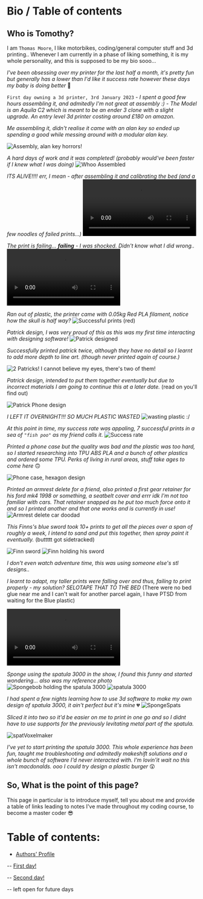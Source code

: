 # Bio / Table of contents
## Who is Tomothy?

I am ``Thomas Moore``, I like motorbikes, coding/general computer stuff and 3d printing.. Whenever I am currently in a phase of liking something, it is my whole personality, and this is supposed to be my bio sooo...

*I've been obsessing over my printer for the last half a month, it's pretty fun but generally has a lower than I'd like it success rate however these days my baby is doing better* 🥰

``First day owning a 3d printer, 3rd January 2023`` - *I spent a good few hours assembling it, and admitedly I'm not great at assembly :) - The Model is an Aquila C2 which is meant to be an ender 3 clone with a slight upgrade. An entry level 3d printer costing around £180 on amazon.*

*Me assembling it, didn't realise it came with an alan key so ended up spending a good while messing around with a modular alan key.*

![Assembly, alan key horrors!](https://user-images.githubusercontent.com/122787483/213053702-6e824744-5633-438f-9348-c8a55d054085.jpg) 

*A hard days of work and it was completed! (probably would've been faster if I knew what I was doing)*
![Whoo Assembled](https://user-images.githubusercontent.com/122787483/213053722-71807b3c-2c61-451e-b48d-43c1fd4cf312.jpg)

*ITS ALIVE!!!! err, I mean - after assembling it and calibrating the bed (and a few noodles of failed prints...)*
![Printing for first time, test hook](https://user-images.githubusercontent.com/122787483/213061764-52aaa01e-a817-4ace-ab75-c264cef8ac54.mp4)

*The print is failing... **failing** - I was shocked. Didn't know what I did wrong..*
![reckon this one is failing?](https://user-images.githubusercontent.com/122787483/213061867-2d0d0005-8b97-4d87-a684-e4cc1315ad6c.mp4)

*Ran out of plastic, the printer came with 0.05kg Red PLA filament, notice how the skull is half way?*
![Successful prints (red)](https://user-images.githubusercontent.com/122787483/213053751-d41a3726-b5db-4057-ad08-2fa145cab68c.jpg)

*Patrick design, I was very proud of this as this was my first time interacting with designing software!*
![Patrick designed](https://user-images.githubusercontent.com/122787483/213053731-f3473487-289c-45e7-8c6d-7e9e49d924f2.jpg)

*Successfully printed patrick twice, although they have no detail so I learnt to add more depth to line art. (though never printed again of course.)*

![2 Patricks! I cannot believe my eyes, there's two of them!](https://user-images.githubusercontent.com/122787483/213053817-d405a6bf-4617-4a62-abd5-3a8a51b218f2.jpg)

*Patrick design, intended to put them together eventually but due to incorrect materials I am going to continue this at a later date.* (read on you'll find out)

![Patrick Phone design](https://user-images.githubusercontent.com/122787483/213061444-c4c5cecf-ccd5-4821-a196-7b1da986fd7f.jpg)

*I LEFT IT OVERNIGHT!!! SO MUCH PLASTIC WASTED*
![wasting plastic :/](https://user-images.githubusercontent.com/122787483/213061544-f46a395d-ed59-4358-afb7-d8e27ab713d2.jpg)

*At this point in time, my success rate was appaling, 7 successful prints in a sea of ``"fish poo"``
as my friend calls it.*
![Success rate](https://user-images.githubusercontent.com/122787483/213053814-301b0b6a-dd79-451b-9b52-d13110ec36f6.jpg)

*Printed a phone case but the quality was bad and the plastic was too hard, so I started researching into TPU ABS PLA and a bunch of other plastics and ordered some TPU. Perks of living in rural areas, stuff take ages to come here* 🙃

![Phone case, hexagon design](https://user-images.githubusercontent.com/122787483/213053790-f8440566-8134-425c-a5f3-8b40b9279bd3.jpg)

*Printed an armrest delete for a friend, also printed a first gear retainer for his ford mk4 1998 or something, a seatbelt cover and errr idk I'm not too familiar with cars. That retainer snapped as he put too much force onto it and so I printed another and that one works and is currently in use!*
![Armrest delete car doodad](https://user-images.githubusercontent.com/122787483/213053774-4248bdda-4a52-438d-9fa0-df74170fea36.jpg)

*This Finns's blue sword took 10+ prints to get all the pieces over a span of roughly a week, I intend to sand and put this together, then spray paint it eventually.* (buttttt got sidetracked)

![Finn sword](https://user-images.githubusercontent.com/122787483/213053794-db718217-fdbc-4b93-a081-71441c0e5c58.jpg)
![Finn holding his sword](https://images-wixmp-ed30a86b8c4ca887773594c2.wixmp.com/f/3bd5c14f-e92a-4f48-80f5-fbf9a8d668d6/d8mdj9f-6f926b30-352f-4f6a-9cef-43de9ff9aed9.png?token=eyJ0eXAiOiJKV1QiLCJhbGciOiJIUzI1NiJ9.eyJzdWIiOiJ1cm46YXBwOjdlMGQxODg5ODIyNjQzNzNhNWYwZDQxNWVhMGQyNmUwIiwiaXNzIjoidXJuOmFwcDo3ZTBkMTg4OTgyMjY0MzczYTVmMGQ0MTVlYTBkMjZlMCIsIm9iaiI6W1t7InBhdGgiOiJcL2ZcLzNiZDVjMTRmLWU5MmEtNGY0OC04MGY1LWZiZjlhOGQ2NjhkNlwvZDhtZGo5Zi02ZjkyNmIzMC0zNTJmLTRmNmEtOWNlZi00M2RlOWZmOWFlZDkucG5nIn1dXSwiYXVkIjpbInVybjpzZXJ2aWNlOmZpbGUuZG93bmxvYWQiXX0.lyt4ZxR6LRBm-47-WshfxTo6O9c6hV8Ja3BlM6Vd8U0)

*I don't even watch adventure time, this was using someone else's stl designs..*

*I learnt to adapt, my taller prints were falling over and thus, failing to print properly - my solution? SELOTAPE THAT TO THE BED* (There were no bed glue near me and I can't wait for another parcel again, I have PTSD from waiting for the Blue plastic)

![Shaking issue](https://user-images.githubusercontent.com/122787483/213061921-9d37f17c-0e13-4dae-84ef-1a3a7f641c76.mp4)

*Sponge using the spatula 3000 in the show, I found this funny and started wondering... also was my reference photo*
![Spongebob holding the spatula 3000](https://user-images.githubusercontent.com/122787483/213061648-7f4eb17e-49c6-40c2-a66e-07c9559da633.jpg)
![spatula 3000](https://user-images.githubusercontent.com/122787483/213053803-06836ac6-fed8-48da-9abc-ae499d515d4a.jpg)

*I had spent a few nights learning how to use 3d software to make my own design of spatula 3000, it ain't perfect but it's mine* 💔
![SpongeSpats](https://user-images.githubusercontent.com/122787483/213056396-3bf12648-ac83-49f4-8396-55b87a1c395d.png)

*Sliced it into two so it'd be easier on me to print in one go and so I didnt have to use supports for the previously levitating metal part of the spatula.*

![spatVoxelmaker](https://user-images.githubusercontent.com/122787483/213056410-732f899f-b263-4cfa-a33b-321cb207c9cc.png)

*I've yet to start printing the spatula 3000. This whole experience has been fun, taught me troubleshooting and admitedly makeshift solutions and a whole bunch of software I'd never interacted with. I'm lovin'it wait no this isn't macdonalds. ooo I could try design a plastic burger* 😲

## So, What is the point of this page?

This page in particular is to introduce myself, tell you about me and provide a table of links leading to notes I've made throughout my coding course, to become a master coder 😎


# Table of contents:

- [Authors' Profile](https://github.com/Rookie2556)

-- [First day!](102Monday.md)

-- [Second day!](102Tuesday.md)

-- left open for future days
